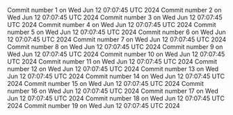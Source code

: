 Commit number 1 on Wed Jun 12 07:07:45 UTC 2024
Commit number 2 on Wed Jun 12 07:07:45 UTC 2024
Commit number 3 on Wed Jun 12 07:07:45 UTC 2024
Commit number 4 on Wed Jun 12 07:07:45 UTC 2024
Commit number 5 on Wed Jun 12 07:07:45 UTC 2024
Commit number 6 on Wed Jun 12 07:07:45 UTC 2024
Commit number 7 on Wed Jun 12 07:07:45 UTC 2024
Commit number 8 on Wed Jun 12 07:07:45 UTC 2024
Commit number 9 on Wed Jun 12 07:07:45 UTC 2024
Commit number 10 on Wed Jun 12 07:07:45 UTC 2024
Commit number 11 on Wed Jun 12 07:07:45 UTC 2024
Commit number 12 on Wed Jun 12 07:07:45 UTC 2024
Commit number 13 on Wed Jun 12 07:07:45 UTC 2024
Commit number 14 on Wed Jun 12 07:07:45 UTC 2024
Commit number 15 on Wed Jun 12 07:07:45 UTC 2024
Commit number 16 on Wed Jun 12 07:07:45 UTC 2024
Commit number 17 on Wed Jun 12 07:07:45 UTC 2024
Commit number 18 on Wed Jun 12 07:07:45 UTC 2024
Commit number 19 on Wed Jun 12 07:07:45 UTC 2024
